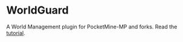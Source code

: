 # WorldGuard
A World Management plugin for PocketMine-MP and forks.
Read the [tutorial](https://github.com/Muqsit/WorldGuard/wiki/Tutorial).
